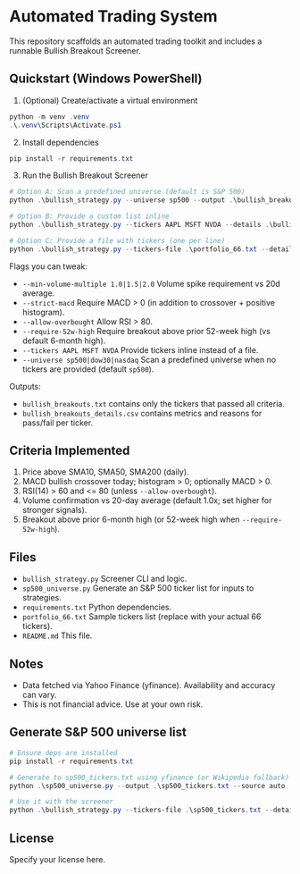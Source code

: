 # Automated Trading System

This repository scaffolds an automated trading toolkit and includes a runnable Bullish Breakout Screener.

## Quickstart (Windows PowerShell)

1) (Optional) Create/activate a virtual environment

```powershell
python -m venv .venv
.\.venv\Scripts\Activate.ps1
```

2) Install dependencies

```powershell
pip install -r requirements.txt
```

3) Run the Bullish Breakout Screener

```powershell
# Option A: Scan a predefined universe (default is S&P 500)
python .\bullish_strategy.py --universe sp500 --output .\bullish_breakouts.txt --details .\bullish_breakouts_details.csv --min-volume-multiple 1.5 --strict-macd --require-52w-high

# Option B: Provide a custom list inline
python .\bullish_strategy.py --tickers AAPL MSFT NVDA --details .\bullish_breakouts_details.csv

# Option C: Provide a file with tickers (one per line)
python .\bullish_strategy.py --tickers-file .\portfolio_66.txt --details .\bullish_breakouts_details.csv
```

Flags you can tweak:
- `--min-volume-multiple 1.0|1.5|2.0` Volume spike requirement vs 20d average.
- `--strict-macd` Require MACD > 0 (in addition to crossover + positive histogram).
- `--allow-overbought` Allow RSI > 80.
- `--require-52w-high` Require breakout above prior 52-week high (vs default 6-month high).
- `--tickers AAPL MSFT NVDA` Provide tickers inline instead of a file.
 - `--universe sp500|dow30|nasdaq` Scan a predefined universe when no tickers are provided (default `sp500`).

Outputs:
- `bullish_breakouts.txt` contains only the tickers that passed all criteria.
- `bullish_breakouts_details.csv` contains metrics and reasons for pass/fail per ticker.

## Criteria Implemented

1. Price above SMA10, SMA50, SMA200 (daily).
2. MACD bullish crossover today; histogram > 0; optionally MACD > 0.
3. RSI(14) > 60 and <= 80 (unless `--allow-overbought`).
4. Volume confirmation vs 20-day average (default 1.0x; set higher for stronger signals).
5. Breakout above prior 6-month high (or 52-week high when `--require-52w-high`).

## Files
- `bullish_strategy.py` Screener CLI and logic.
- `sp500_universe.py` Generate an S&P 500 ticker list for inputs to strategies.
- `requirements.txt` Python dependencies.
- `portfolio_66.txt` Sample tickers list (replace with your actual 66 tickers).
- `README.md` This file.

## Notes
- Data fetched via Yahoo Finance (yfinance). Availability and accuracy can vary.
- This is not financial advice. Use at your own risk.

## Generate S&P 500 universe list

```powershell
# Ensure deps are installed
pip install -r requirements.txt

# Generate to sp500_tickers.txt using yfinance (or Wikipedia fallback)
python .\sp500_universe.py --output .\sp500_tickers.txt --source auto

# Use it with the screener
python .\bullish_strategy.py --tickers-file .\sp500_tickers.txt --details .\bullish_breakouts_details.csv --min-volume-multiple 1.5 --strict-macd --require-52w-high
```

## License

Specify your license here.
